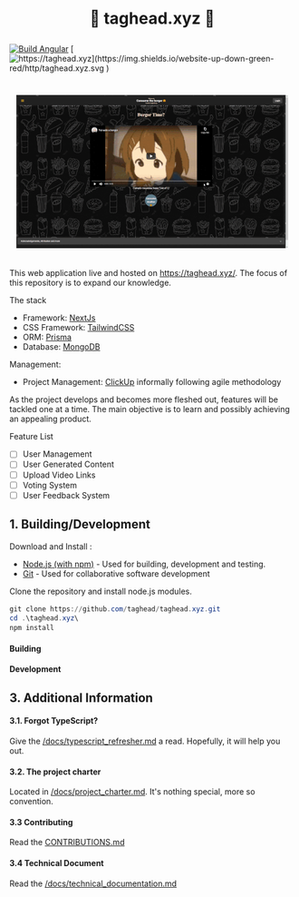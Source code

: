 # <p align="center"> :hamburger: taghead.xyz :hamburger: </p>
[![Build Angular](https://github.com/taghead/taghead.xyz/actions/workflows/main.yml/badge.svg)](https://github.com/taghead/taghead.xyz/actions/workflows/main.yml) [![https://taghead.xyz](https://img.shields.io/website-up-down-green-red/http/taghead.xyz.svg )](https://taghead.xyz)
# <p align="center"> ![v0.15 Preview](docs/img/previews/v0.15/v0.15_Desktop.gif) </p>

This web application live and hosted on https://taghead.xyz/. The focus of this repository is to expand our knowledge.

The stack
- Framework: [NextJs](https://nextjs.org/)
- CSS Framework: [TailwindCSS](https://tailwindcss.com/)
- ORM: [Prisma](https://www.prisma.io/)
- Database: [MongoDB](https://www.mongodb.com/)

Management:
- Project Management: [ClickUp](https://sharing.clickup.com/b/h/7-6940650-2/659371618952c0f) informally following agile methodology

As the project develops and becomes more fleshed out, features will be tackled one at a time. The main objective is to learn and possibly achieving an appealing product. 

Feature List
- [ ] User Management
- [ ] User Generated Content
- [ ] Upload Video Links
- [ ] Voting System
- [ ] User Feedback System

## 1. Building/Development

Download and Install :
- [Node.js (with npm)](https://nodejs.org/en/download/) - Used for building, development and testing.
- [Git](https://git-scm.com/downloads) - Used for collaborative software development

Clone the repository and install node.js modules.

```powershell
git clone https://github.com/taghead/taghead.xyz.git
cd .\taghead.xyz\
npm install
```
#### Building


#### Development


## 3. Additional Information
#### 3.1. Forgot TypeScript? 
Give the [/docs/typescript_refresher.md](/docs/typescript_refresher.md) a read. Hopefully, it will help you out.

#### 3.2. The project charter
Located in [/docs/project_charter.md](/docs/project_charter.md). It's nothing special, more so convention.

#### 3.3 Contributing 
Read the [CONTRIBUTIONS.md](/CONTRIBUTIONS.md)

#### 3.4 Technical Document
Read the [/docs/technical_documentation.md](/docs/technical_documentation.md)
